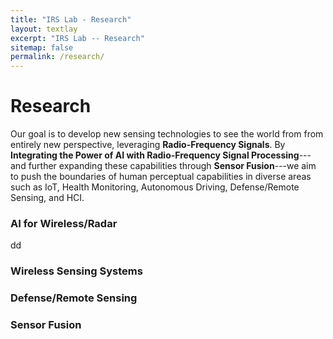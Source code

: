 ```yaml
---
title: "IRS Lab - Research"
layout: textlay
excerpt: "IRS Lab -- Research"
sitemap: false
permalink: /research/
---
```


# Research
Our goal is to develop new sensing technologies to see the world from from entirely new perspective, leveraging <strong>Radio-Frequency Signals</strong>. By <strong>Integrating the Power of AI with Radio-Frequency Signal Processing</strong>---and further expanding these capabilities through <strong>Sensor Fusion</strong>---we aim to push the boundaries of human perceptual capabilities in diverse areas such as IoT, Health Monitoring, Autonomous Driving, Defense/Remote Sensing, and HCI.

### AI for Wireless/Radar
dd
### Wireless Sensing Systems

### Defense/Remote Sensing

### Sensor Fusion

<br><br>
